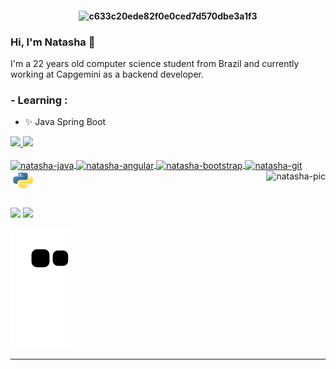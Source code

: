 <h4 align="center">
 
![c633c20ede82f0e0ced7d570dbe3a1f3](https://i.imgur.com/JePmgpa.gif)

### Hi, I'm Natasha 🦊
 I'm a 22 years old computer science student from Brazil and currently working at Capgemini as a backend developer.

### - Learning :
- ✨ Java Spring Boot


<div>
  <a href="https://github.com/natashabusnardo">
  <img height="180em" src="https://github-readme-stats.vercel.app/api?username=natashabusnardo&show_icons=true&theme=dracula&include_all_commits=true&count_private=true"/>
  <img height="180em" src="https://github-readme-stats.vercel.app/api/top-langs/?username=natashabusnardo&layout=compact&langs_count=7&theme=dracula"/>
</div>
  
<div style="display: inline_block"><br>
  <img align="center" alt="natasha-java" height="30" width="40" src="https://cdn.jsdelivr.net/gh/devicons/devicon/icons/java/java-original.svg" />
  <img align="center" alt="natasha-angular" height="30" width="40" src="https://cdn.jsdelivr.net/gh/devicons/devicon/icons/spring/spring-original.svg" />
  <img align="center" alt="natasha-bootstrap" height="30" width="40" src="https://cdn.jsdelivr.net/gh/devicons/devicon/icons/bootstrap/bootstrap-original.svg" />
  <img align="center" alt="natasha-git" height="30" width="40" src="https://cdn.jsdelivr.net/gh/devicons/devicon/icons/git/git-original.svg" />  
  <img align="center" alt="natasha-Python" height="30" width="40" src="https://raw.githubusercontent.com/devicons/devicon/master/icons/python/python-original.svg">  
  <img align="right" alt="natasha-pic" height="150" src="https://c.tenor.com/cuF9zxZ8WqQAAAAM/nobara-comiendo.gif" style="max-width: 50%;">
</div>
  
  ##
 <div> 
  <a href = "mailto:natashabusnardo@gmail.com"><img src="https://img.shields.io/badge/-Gmail-%23333?style=for-the-badge&logo=gmail&logoColor=white" target="_blank"></a>
  <a href="https://www.linkedin.com/in/natashabusnardo/" target="_blank"><img src="https://img.shields.io/badge/-LinkedIn-%230077B5?style=for-the-badge&logo=linkedin&logoColor=white" target="_blank"></a> 
 
  ![Snake animation](https://github.com/natashabusnardo/natashabusnardo/blob/output/github-contribution-grid-snake.svg)
 
</div>


*************
